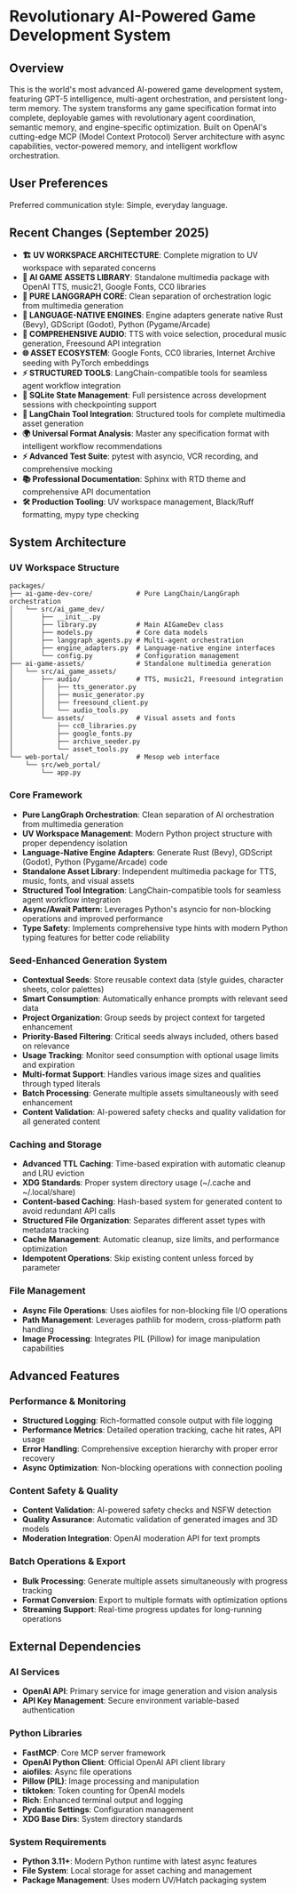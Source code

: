 # Revolutionary AI-Powered Game Development System

## Overview

This is the world's most advanced AI-powered game development system, featuring GPT-5 intelligence, multi-agent orchestration, and persistent long-term memory. The system transforms any game specification format into complete, deployable games with revolutionary agent coordination, semantic memory, and engine-specific optimization. Built on OpenAI's cutting-edge MCP (Model Context Protocol) Server architecture with async capabilities, vector-powered memory, and intelligent workflow orchestration.

## User Preferences

Preferred communication style: Simple, everyday language.

## Recent Changes (September 2025)

- **🏗️ UV WORKSPACE ARCHITECTURE**: Complete migration to UV workspace with separated concerns
- **🎨 AI GAME ASSETS LIBRARY**: Standalone multimedia package with OpenAI TTS, music21, Google Fonts, CC0 libraries
- **🧠 PURE LANGGRAPH CORE**: Clean separation of orchestration logic from multimedia generation
- **🔧 LANGUAGE-NATIVE ENGINES**: Engine adapters generate native Rust (Bevy), GDScript (Godot), Python (Pygame/Arcade)
- **🎵 COMPREHENSIVE AUDIO**: TTS with voice selection, procedural music generation, Freesound API integration
- **🌐 ASSET ECOSYSTEM**: Google Fonts, CC0 libraries, Internet Archive seeding with PyTorch embeddings
- **⚡ STRUCTURED TOOLS**: LangChain-compatible tools for seamless agent workflow integration
- **💾 SQLite State Management**: Full persistence across development sessions with checkpointing support
- **🎯 LangChain Tool Integration**: Structured tools for complete multimedia asset generation
- **🌍 Universal Format Analysis**: Master any specification format with intelligent workflow recommendations
- **⚡ Advanced Test Suite**: pytest with asyncio, VCR recording, and comprehensive mocking
- **📚 Professional Documentation**: Sphinx with RTD theme and comprehensive API documentation
- **🛠️ Production Tooling**: UV workspace management, Black/Ruff formatting, mypy type checking

## System Architecture

### UV Workspace Structure
```
packages/
├── ai-game-dev-core/           # Pure LangChain/LangGraph orchestration
│   └── src/ai_game_dev/
│       ├── __init__.py
│       ├── library.py          # Main AIGameDev class
│       ├── models.py           # Core data models
│       ├── langgraph_agents.py # Multi-agent orchestration
│       ├── engine_adapters.py  # Language-native engine interfaces
│       └── config.py           # Configuration management
├── ai-game-assets/             # Standalone multimedia generation
│   └── src/ai_game_assets/
│       ├── audio/              # TTS, music21, Freesound integration
│       │   ├── tts_generator.py
│       │   ├── music_generator.py
│       │   ├── freesound_client.py
│       │   └── audio_tools.py
│       └── assets/             # Visual assets and fonts
│           ├── cc0_libraries.py
│           ├── google_fonts.py
│           ├── archive_seeder.py
│           └── asset_tools.py
└── web-portal/                 # Mesop web interface
    └── src/web_portal/
        └── app.py
```

### Core Framework
- **Pure LangGraph Orchestration**: Clean separation of AI orchestration from multimedia generation
- **UV Workspace Management**: Modern Python project structure with proper dependency isolation
- **Language-Native Engine Adapters**: Generate Rust (Bevy), GDScript (Godot), Python (Pygame/Arcade) code
- **Standalone Asset Library**: Independent multimedia package for TTS, music, fonts, and visual assets
- **Structured Tool Integration**: LangChain-compatible tools for seamless agent workflow integration
- **Async/Await Pattern**: Leverages Python's asyncio for non-blocking operations and improved performance
- **Type Safety**: Implements comprehensive type hints with modern Python typing features for better code reliability

### Seed-Enhanced Generation System
- **Contextual Seeds**: Store reusable context data (style guides, character sheets, color palettes)
- **Smart Consumption**: Automatically enhance prompts with relevant seed data
- **Project Organization**: Group seeds by project context for targeted enhancement
- **Priority-Based Filtering**: Critical seeds always included, others based on relevance
- **Usage Tracking**: Monitor seed consumption with optional usage limits and expiration
- **Multi-format Support**: Handles various image sizes and qualities through typed literals
- **Batch Processing**: Generate multiple assets simultaneously with seed enhancement
- **Content Validation**: AI-powered safety checks and quality validation for all generated content

### Caching and Storage
- **Advanced TTL Caching**: Time-based expiration with automatic cleanup and LRU eviction
- **XDG Standards**: Proper system directory usage (~/.cache and ~/.local/share)
- **Content-based Caching**: Hash-based system for generated content to avoid redundant API calls
- **Structured File Organization**: Separates different asset types with metadata tracking
- **Cache Management**: Automatic cleanup, size limits, and performance optimization
- **Idempotent Operations**: Skip existing content unless forced by parameter

### File Management
- **Async File Operations**: Uses aiofiles for non-blocking file I/O operations
- **Path Management**: Leverages pathlib for modern, cross-platform path handling
- **Image Processing**: Integrates PIL (Pillow) for image manipulation capabilities

## Advanced Features

### Performance & Monitoring
- **Structured Logging**: Rich-formatted console output with file logging
- **Performance Metrics**: Detailed operation tracking, cache hit rates, API usage
- **Error Handling**: Comprehensive exception hierarchy with proper error recovery
- **Async Optimization**: Non-blocking operations with connection pooling

### Content Safety & Quality
- **Content Validation**: AI-powered safety checks and NSFW detection
- **Quality Assurance**: Automatic validation of generated images and 3D models
- **Moderation Integration**: OpenAI moderation API for text prompts

### Batch Operations & Export
- **Bulk Processing**: Generate multiple assets simultaneously with progress tracking
- **Format Conversion**: Export to multiple formats with optimization options
- **Streaming Support**: Real-time progress updates for long-running operations

## External Dependencies

### AI Services
- **OpenAI API**: Primary service for image generation and vision analysis
- **API Key Management**: Secure environment variable-based authentication

### Python Libraries
- **FastMCP**: Core MCP server framework
- **OpenAI Python Client**: Official OpenAI API client library
- **aiofiles**: Async file operations
- **Pillow (PIL)**: Image processing and manipulation
- **tiktoken**: Token counting for OpenAI models
- **Rich**: Enhanced terminal output and logging
- **Pydantic Settings**: Configuration management
- **XDG Base Dirs**: System directory standards

### System Requirements
- **Python 3.11+**: Modern Python runtime with latest async features
- **File System**: Local storage for asset caching and management
- **Package Management**: Uses modern UV/Hatch packaging system